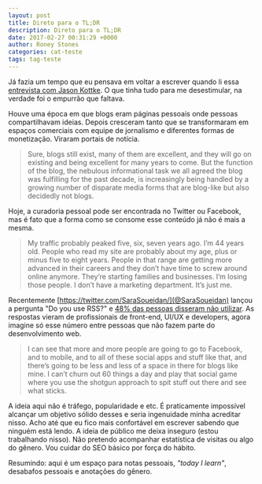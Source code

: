 ```yaml
---
layout: post
title: Direto para o TL;DR
description: Direto para o TL;DR
date: 2017-02-27 00:31:29 +0000
author: Roney Stones
categories: cat-teste
tags: tag-teste
---
```


Já fazia um tempo que eu pensava em voltar a escrever quando li essa [entrevista com Jason Kottke](http://www.niemanlab.org/2018/02/last-blog-standing-last-guy-dancing-how-jason-kottke-is-thinking-about-kottke-org-at-20/). O que tinha tudo para me desestimular, na verdade foi o empurrão que faltava.

Houve uma época em que blogs eram páginas pessoais onde pessoas compartilhavam ideias. Depois cresceram tanto que se transformaram em espaços comerciais com equipe de jornalismo e diferentes formas de monetização. Viraram portais de notícia.

>Sure, blogs still exist, many of them are excellent, and they will go on existing and being excellent for many years to come. But the function of the blog, the nebulous informational task we all agreed the blog was fulfilling for the past decade, is increasingly being handled by a growing number of disparate media forms that are blog-like but also decidedly not blogs.

Hoje, a curadoria pessoal pode ser encontrada no Twitter ou Facebook, mas é fato que a forma como se consome esse conteúdo já não é mais a mesma.

>My traffic probably peaked five, six, seven years ago. I’m 44 years old. People who read my site are probably about my age, plus or minus five to eight years. People in that range are getting more advanced in their careers and they don’t have time to screw around online anymore. They’re starting families and businesses. I’m losing those people. I don’t have a marketing department. It’s just me.

Recentemente [https://twitter.com/SaraSoueidan/](@SaraSoueidan) lançou a pergunta "Do you use RSS?" e [48% das pessoas disseram não utilizar](https://twitter.com/SaraSoueidan/status/956873021133938690). As respostas vieram de profissionais de front-end, UI/UX e developers, agora imagine só esse número entre pessoas que não fazem parte do desenvolvimento web.

>I can see that more and more people are going to go to Facebook, and to mobile, and to all of these social apps and stuff like that, and there’s going to be less and less of a space in there for blogs like mine. I can’t churn out 60 things a day and play that social game where you use the shotgun approach to spit stuff out there and see what sticks.

A ideia aqui não é tráfego, popularidade e etc. É praticamente impossível alcançar um objetivo sólido desses e seria ingenuidade minha acreditar nisso. Acho até que eu fico mais confortável em escrever sabendo que ninguém está lendo. A ideia de público me deixa inseguro (estou trabalhando nisso). Não pretendo acompanhar estatística de visitas ou algo do gênero. Vou cuidar do SEO básico por força do hábito.

Resumindo: aqui é um espaço para notas pessoais, _"today I learn"_, desabafos pessoais e anotações do gênero.